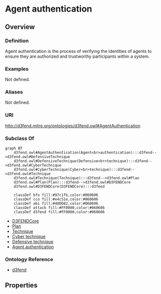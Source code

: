 # Agent authentication

## Overview

### Definition
Agent authentication is the process of verifying the identities of agents to ensure they are authorized and trustworthy participants within a system.

### Examples
Not defined.

### Aliases
Not defined.

### URI
http://d3fend.mitre.org/ontologies/d3fend.owl#AgentAuthentication

### Subclass Of
```mermaid
graph BT
    d3fend.owl#AgentAuthentication(Agent<br>authentication):::d3fend-->d3fend.owl#DefensiveTechnique
    d3fend.owl#DefensiveTechnique(Defensive<br>technique):::d3fend-->d3fend.owl#CyberTechnique
    d3fend.owl#CyberTechnique(Cyber<br>technique):::d3fend-->d3fend.owl#Technique
    d3fend.owl#Technique(Technique):::d3fend-->d3fend.owl#Plan
    d3fend.owl#Plan(Plan):::d3fend-->d3fend.owl#D3FENDCore
    d3fend.owl#D3FENDCore(D3FENDCore):::d3fend
    
    classDef bfo fill:#97c1fb,color:#060606
    classDef cco fill:#e4c51e,color:#060606
    classDef abi fill:#48DD82,color:#060606
    classDef attack fill:#FF0000,color:#060606
    classDef d3fend fill:#FF0000,color:#060606
```

- [D3FENDCore](/docs/ontology/reference/model/D3FENDCore/D3FENDCore.md)
- [Plan](/docs/ontology/reference/model/D3FENDCore/Plan/Plan.md)
- [Technique](/docs/ontology/reference/model/D3FENDCore/Plan/Technique/Technique.md)
- [Cyber technique](/docs/ontology/reference/model/D3FENDCore/Plan/Technique/Cyber%20technique/Cyber%20technique.md)
- [Defensive technique](/docs/ontology/reference/model/D3FENDCore/Plan/Technique/Cyber%20technique/Defensive%20technique/Defensive%20technique.md)
- [Agent authentication](/docs/ontology/reference/model/D3FENDCore/Plan/Technique/Cyber%20technique/Defensive%20technique/Agent%20authentication/Agent%20authentication.md)


### Ontology Reference
- [d3fend](http://d3fend.mitre.org/ontologies/d3fend.owl#)

## Properties
